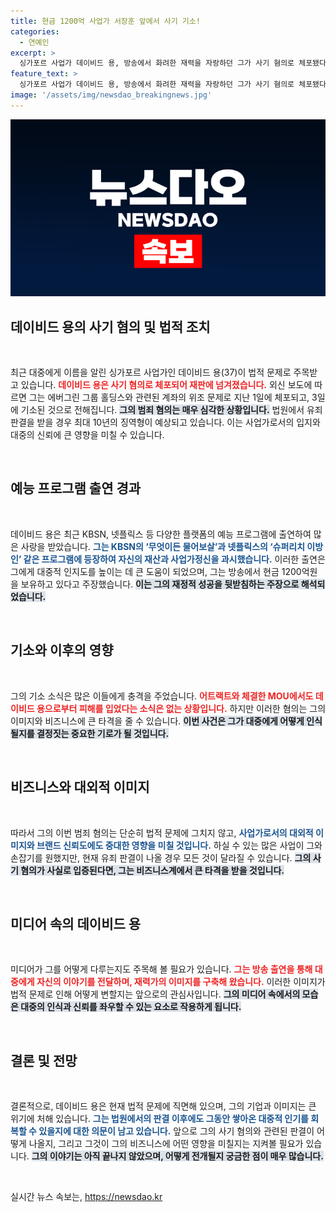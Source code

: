 ```yaml
---
title: 현금 1200억 사업가 서장훈 앞에서 사기 기소!
categories:
  - 연예인
excerpt: >
  싱가포르 사업가 데이비드 용, 방송에서 화려한 재력을 자랑하던 그가 사기 혐의로 체포됐다! 10년형까지 가능성, 그가 숨기고 싶었던 진실은 무엇일까? 클릭하면 모든 진상이 밝혀진다!
feature_text: >
  싱가포르 사업가 데이비드 용, 방송에서 화려한 재력을 자랑하던 그가 사기 혐의로 체포됐다! 10년형까지 가능성, 그가 숨기고 싶었던 진실은 무엇일까? 클릭하면 모든 진상이 밝혀진다!
image: '/assets/img/newsdao_breakingnews.jpg'
---
```


<p><img src="/assets/img/newsdao_breakingnews.jpg" alt="ontimetimes 속보" /></p>

<h2 data-ke-size="size26">데이비드 용의 사기 혐의 및 법적 조치</h2>  

<p data-ke-size="size16">&nbsp;</p>  

<p>최근 대중에게 이름을 알린 싱가포르 사업가인 데이비드 용(37)이 법적 문제로 주목받고 있습니다. <b><span style="color: #ee2323;">데이비드 용은 사기 혐의로 체포되어 재판에 넘겨졌습니다.</span></b> 외신 보도에 따르면 그는 에버그린 그룹 홀딩스와 관련된 계좌의 위조 문제로 지난 1일에 체포되고, 3일에 기소된 것으로 전해집니다. <b><span style="background-color: #21538527;">그의 범죄 혐의는 매우 심각한 상황입니다.</span></b> 법원에서 유죄 판결을 받을 경우 최대 10년의 징역형이 예상되고 있습니다. 이는 사업가로서의 입지와 대중의 신뢰에 큰 영향을 미칠 수 있습니다.</p>

<p data-ke-size="size16">&nbsp;</p>  

<h2 data-ke-size="size26">예능 프로그램 출연 경과</h2>  

<p data-ke-size="size16">&nbsp;</p>  

<p>데이비드 용은 최근 KBSN, 넷플릭스 등 다양한 플랫폼의 예능 프로그램에 출연하여 많은 사랑을 받았습니다. <b><span style="color: #1a5490;">그는 KBSN의 ‘무엇이든 물어보살’과 넷플릭스의 ‘슈퍼리치 이방인’ 같은 프로그램에 등장하여 자신의 재산과 사업가정신을 과시했습니다.</span></b> 이러한 출연은 그에게 대중적 인지도를 높이는 데 큰 도움이 되었으며, 그는 방송에서 현금 1200억원을 보유하고 있다고 주장했습니다. <b><span style="background-color: #21538527;">이는 그의 재정적 성공을 뒷받침하는 주장으로 해석되었습니다.</span></b> </p>

<p data-ke-size="size16">&nbsp;</p>  

<h2 data-ke-size="size26">기소와 이후의 영향</h2>  

<p data-ke-size="size16">&nbsp;</p>  

<p>그의 기소 소식은 많은 이들에게 충격을 주었습니다. <b><span style="color: #ee2323;">어트랙트와 체결한 MOU에서도 데이비드 용으로부터 피해를 입었다는 소식은 없는 상황입니다.</span></b> 하지만 이러한 혐의는 그의 이미지와 비즈니스에 큰 타격을 줄 수 있습니다. <b><span style="background-color: #21538527;">이번 사건은 그가 대중에게 어떻게 인식될지를 결정짓는 중요한 기로가 될 것입니다.</span></b> </p>

<p data-ke-size="size16">&nbsp;</p>  

<h2 data-ke-size="size26">비즈니스와 대외적 이미지</h2>  

<p data-ke-size="size16">&nbsp;</p>  

<p>따라서 그의 이번 범죄 혐의는 단순히 법적 문제에 그치지 않고, <b><span style="color: #1a5490;">사업가로서의 대외적 이미지와 브랜드 신뢰도에도 중대한 영향을 미칠 것입니다.</span></b> 하실 수 있는 많은 사업이 그와 손잡기를 원했지만, 현재 유죄 판결이 나올 경우 모든 것이 달라질 수 있습니다. <b><span style="background-color: #21538527;">그의 사기 혐의가 사실로 입증된다면, 그는 비즈니스계에서 큰 타격을 받을 것입니다.</span></b> </p>

<p data-ke-size="size16">&nbsp;</p>  

<h2 data-ke-size="size26">미디어 속의 데이비드 용</h2>  

<p data-ke-size="size16">&nbsp;</p>  

<p>미디어가 그를 어떻게 다루는지도 주목해 볼 필요가 있습니다. <b><span style="color: #ee2323;">그는 방송 출연을 통해 대중에게 자신의 이야기를 전달하며, 재력가의 이미지를 구축해 왔습니다.</span></b> 이러한 이미지가 법적 문제로 인해 어떻게 변할지는 앞으로의 관심사입니다. <b><span style="background-color: #21538527;">그의 미디어 속에서의 모습은 대중의 인식과 신뢰를 좌우할 수 있는 요소로 작용하게 됩니다.</span></b> </p>

<p data-ke-size="size16">&nbsp;</p>  

<h2 data-ke-size="size26">결론 및 전망</h2>  

<p data-ke-size="size16">&nbsp;</p>  

<p>결론적으로, 데이비드 용은 현재 법적 문제에 직면해 있으며, 그의 기업과 이미지는 큰 위기에 처해 있습니다. <b><span style="color: #1a5490;">그는 법원에서의 판결 이후에도 그동안 쌓아온 대중적 인기를 회복할 수 있을지에 대한 의문이 남고 있습니다.</span></b> 앞으로 그의 사기 혐의와 관련된 판결이 어떻게 나올지, 그리고 그것이 그의 비즈니스에 어떤 영향을 미칠지는 지켜볼 필요가 있습니다. <b><span style="background-color: #21538527;">그의 이야기는 아직 끝나지 않았으며, 어떻게 전개될지 궁금한 점이 매우 많습니다.</span></b> </p>

<p data-ke-size="size16">&nbsp;</p>  
실시간 뉴스 속보는, <a href="https://newsdao.kr" rel="dofollow">https://newsdao.kr</a>


